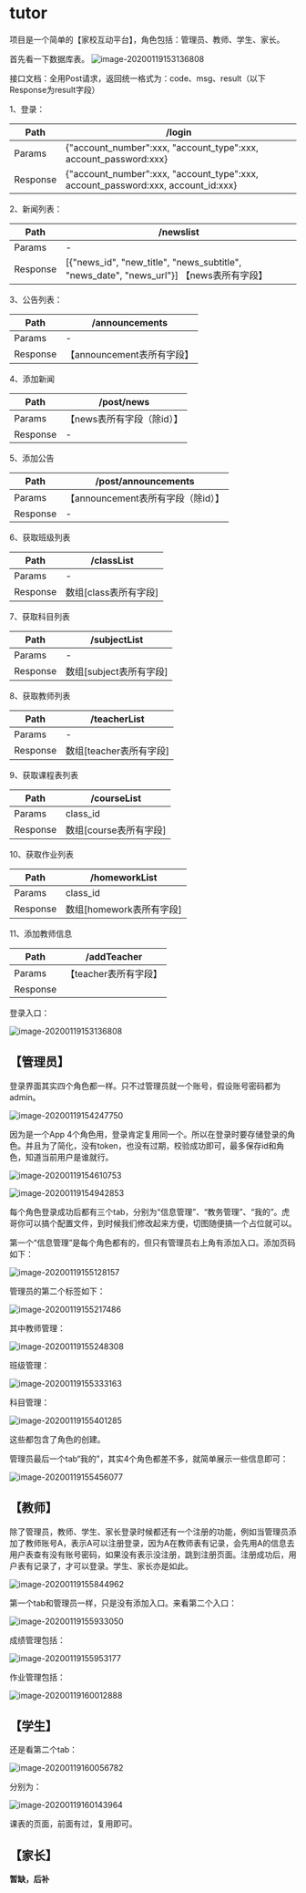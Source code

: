 # tutor

项目是一个简单的【家校互动平台】，角色包括：管理员、教师、学生、家长。



首先看一下数据库表。
![image-20200119153136808](./README_imgs/WeChat4723abb641d4dac4557789d97b8f85ed.png)

接口文档：全用Post请求，返回统一格式为：code、msg、result（以下Response为result字段）

1、登录：

| Path     | /login                                                       |
| -------- | ------------------------------------------------------------ |
| Params   | {"account_number":xxx, "account_type":xxx, account_password:xxx} |
| Response | {"account_number":xxx, "account_type":xxx, account_password:xxx, account_id:xxx} |

2、新闻列表：

| Path     | /newslist                                                    |
| -------- | ------------------------------------------------------------ |
| Params   | -                                                            |
| Response | [{"news_id", "new_title", "news_subtitle", "news_date", "news_url"}]  【news表所有字段】 |

3、公告列表：

| Path     | /announcements             |
| -------- | -------------------------- |
| Params   | -                          |
| Response | 【announcement表所有字段】 |

4、添加新闻

| Path     | /post/news                  |
| -------- | -------------------------- |
| Params   | 【news表所有字段（除id）】 |
| Response | -                          |

5、添加公告

| Path     | /post/announcements                 |
| -------- | ---------------------------------- |
| Params   | 【announcement表所有字段（除id）】 |
| Response | -                                  |

6、获取班级列表

| Path     | /classList            |
| -------- | --------------------- |
| Params   | -                     |
| Response | 数组[class表所有字段] |

7、获取科目列表

| Path     | /subjectList            |
| -------- | ----------------------- |
| Params   | -                       |
| Response | 数组[subject表所有字段] |

8、获取教师列表

| Path     | /teacherList            |
| -------- | ----------------------- |
| Params   | -                       |
| Response | 数组[teacher表所有字段] |

9、获取课程表列表

| Path     | /courseList            |
| -------- | ---------------------- |
| Params   | class_id               |
| Response | 数组[course表所有字段] |

10、获取作业列表

| Path     | /homeworkList            |
| -------- | ------------------------ |
| Params   | class_id                 |
| Response | 数组[homework表所有字段] |

11、添加教师信息

| Path     | /addTeacher           |
| -------- | --------------------- |
| Params   | 【teacher表所有字段】 |
| Response |                       |



登录入口：

![image-20200119153136808](./README_imgs/image-20200119153136808.png)

## 【管理员】

登录界面其实四个角色都一样。只不过管理员就一个账号，假设账号密码都为admin。

![image-20200119154247750](./README_imgs/image-20200119154247750.png)

因为是一个App 4个角色用，登录肯定复用同一个。所以在登录时要存储登录的角色。并且为了简化，没有token，也没有过期，校验成功即可，最多保存id和角色，知道当前用户是谁就行。

![image-20200119154610753](./README_imgs/image-20200119154610753.png)

![image-20200119154942853](./README_imgs/image-20200119154942853.png)

每个角色登录成功后都有三个tab，分别为“信息管理”、“教务管理”、“我的”。虎哥你可以搞个配置文件，到时候我们修改起来方便，切图随便搞一个占位就可以。

第一个“信息管理”是每个角色都有的，但只有管理员右上角有添加入口。添加页码如下：

![image-20200119155128157](./README_imgs/image-20200119155128157.png)

管理员的第二个标签如下：

![image-20200119155217486](./README_imgs/image-20200119155217486.png)

其中教师管理：

![image-20200119155248308](./README_imgs/image-20200119155248308.png)

班级管理：

![image-20200119155333163](./README_imgs/image-20200119155333163.png)

科目管理：

![image-20200119155401285](./README_imgs/image-20200119155401285.png)

这些都包含了角色的创建。

管理员最后一个tab“我的”，其实4个角色都差不多，就简单展示一些信息即可：

![image-20200119155456077](./README_imgs/image-20200119155456077.png)



## 【教师】

除了管理员，教师、学生、家长登录时候都还有一个注册的功能，例如当管理员添加了教师账号A，表示A可以注册登录，因为A在教师表有记录，会先用A的信息去用户表查有没有账号密码，如果没有表示没注册，跳到注册页面。注册成功后，用户表有记录了，才可以登录。学生、家长亦是如此。

![image-20200119155844962](./README_imgs/image-20200119155844962.png)

第一个tab和管理员一样，只是没有添加入口。来看第二个入口：

![image-20200119155933050](./README_imgs/image-20200119155933050.png)

成绩管理包括：

![image-20200119155953177](./README_imgs/image-20200119155953177.png)

作业管理包括：

![image-20200119160012888](./README_imgs/image-20200119160012888.png)



## 【学生】

还是看第二个tab：

![image-20200119160056782](./README_imgs/image-20200119160056782.png)

分别为：

![image-20200119160143964](./README_imgs/image-20200119160143964.png)

课表的页面，前面有过，复用即可。

## 【家长】

**暂缺，后补**